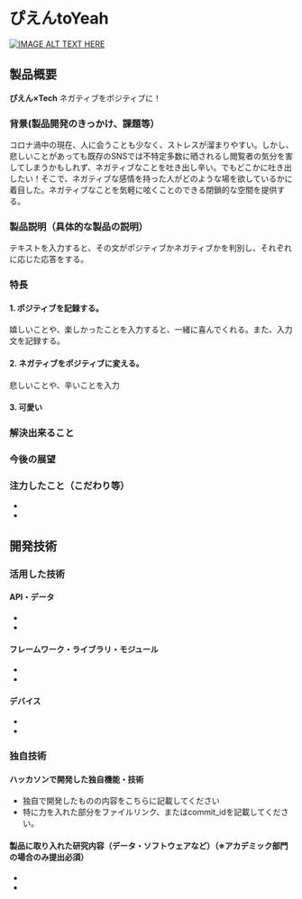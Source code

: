 # ぴえんtoYeah

[![IMAGE ALT TEXT HERE](https://github.com/jphacks/C_2003/issues/2#issue-738121871)](https://www.youtube.com/watch?v=G5rULR53uMk)

## 製品概要
**ぴえん×Tech**
ネガティブをポジティブに！

### 背景(製品開発のきっかけ、課題等）
コロナ渦中の現在、人に会うことも少なく、ストレスが溜まりやすい。しかし、悲しいことがあっても既存のSNSでは不特定多数に晒されるし閲覧者の気分を害してしまうかもしれず、ネガティブなことを吐き出し辛い。でもどこかに吐き出したい！そこで、ネガティブな感情を持った人がどのような場を欲しているかに着目した。ネガティブなことを気軽に呟くことのできる閉鎖的な空間を提供する。

### 製品説明（具体的な製品の説明）
テキストを入力すると、その文がポジティブかネガティブかを判別し、それぞれに応じた応答をする。

### 特長
#### 1. ポジティブを記録する。
嬉しいことや、楽しかったことを入力すると、一緒に喜んでくれる。また、入力文を記録する。
#### 2. ネガティブをポジティブに変える。
悲しいことや、辛いことを入力
#### 3. 可愛い

### 解決出来ること
### 今後の展望
### 注力したこと（こだわり等）
* 
* 

## 開発技術
### 活用した技術
#### API・データ
* 
* 

#### フレームワーク・ライブラリ・モジュール
* 
* 

#### デバイス
* 
* 

### 独自技術
#### ハッカソンで開発した独自機能・技術
* 独自で開発したものの内容をこちらに記載してください
* 特に力を入れた部分をファイルリンク、またはcommit_idを記載してください。

#### 製品に取り入れた研究内容（データ・ソフトウェアなど）（※アカデミック部門の場合のみ提出必須）
* 
* 
